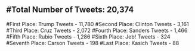 #Total Number of Tweets: 20,374 
---
#First Place: Trump Tweets - 11,780
#Second Place: Clinton Tweets - 3,161
#Third Place: Cruz Tweets - 2,072
#Fourth Place: Sanders Tweets - 1,466
#Fifth Place: Rubio Tweets - 1,286
#Sixth Place: Jeb! Tweets - 324
#Seventh Place: Carson Tweets - 198
#Last Place: Kasich Tweets - 88
